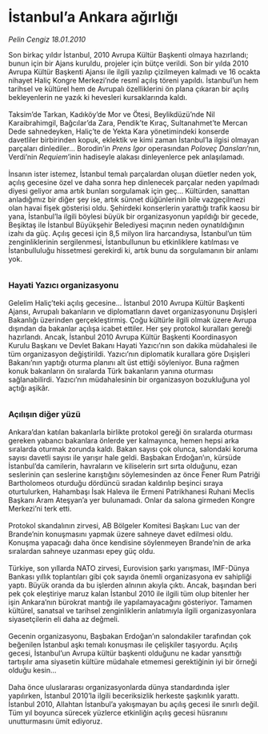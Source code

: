 # İstanbul’a Ankara ağırlığı

*Pelin Cengiz 18.01.2010*

<div class="taraf_structure_2col_1zq">
<div class="margen_n">



 <p>Son birkaç yıldır İstanbul, 2010 Avrupa Kültür Başkenti olmaya hazırlandı; bunun için bir Ajans kuruldu, projeler için bütçe verildi. Son bir yılda 2010 Avrupa Kültür Başkenti Ajansı ile ilgili yazılıp çizilmeyen kalmadı ve 16 ocakta nihayet Haliç Kongre Merkezi’nde resmî açılış töreni yapıldı. İstanbul’un hem tarihsel ve kültürel hem de Avrupalı özelliklerini ön plana çıkaran bir açılış bekleyenlerin ne yazık ki hevesleri kursaklarında kaldı. <br/><br/>Taksim’de Tarkan, Kadıköy’de Mor ve Ötesi, Beylikdüzü’nde Nil Karaibrahimgil, Bağcılar’da Zara, Pendik’te Kıraç, Sultanahmet’te Mercan Dede sahnedeyken, Haliç’te de Yekta Kara yönetimindeki konserde davetliler birbirinden kopuk, eklektik ve kimi zaman İstanbul’la ilgisi olmayan parçaları dinlediler... Borodin’in <i>Prens Igor</i> operasından <i>Poloveç Dansları</i>’nın, Verdi’nin <i>Requiem</i>’inin hadiseyle alakası dinleyenlerce pek anlaşılamadı. <br/><br/>İnsanın ister istemez, İstanbul temalı parçalardan oluşan düetler neden yok, açılış gecesine özel ve daha sonra hep dinlenecek parçalar neden yapılmadı diyesi geliyor ama artık bunları sorgulamak için geç... Kültürden, sanattan anladığımız bir diğer şey ise, artık sünnet düğünlerinin bile vazgeçilmezi olan havai fişek gösterisi oldu. Şehirdeki konserlerin yarattığı trafik kaosu bir yana, İstanbul’la ilgili böylesi büyük bir organizasyonun yapıldığı bir gecede, Beşiktaş ile İstanbul Büyükşehir Belediyesi maçının neden oynatıldığının izahı da güç. Açılış gecesi için 8,5 milyon lira harcandıysa, İstanbul’un tüm zenginliklerinin sergilenmesi, İstanbullunun bu etkinliklere katılması ve İstanbulluluğu hissetmesi gerekirdi ki, artık bunu da sorgulamanın bir anlamı yok. <b><br/><br/><br/><font size="3">Hayati Yazıcı organizasyonu</font></b> <br/><br/>Gelelim Haliç’teki açılış gecesine... İstanbul 2010 Avrupa Kültür Başkenti Ajansı, Avrupalı bakanların ve diplomatların davet organizasyonunu Dışişleri Bakanlığı üzerinden gerçekleştirmiş. Çoğu kültürle ilgili olmak üzere Avrupa dışından da bakanlar açılışa icabet ettiler. Her şey protokol kuralları gereği hazırlandı. Ancak, İstanbul 2010 Avrupa Kültür Başkenti Koordinasyon Kurulu Başkanı ve Devlet Bakanı Hayati Yazıcı’nın son dakika müdahalesi ile tüm organizasyon değiştirildi. Yazıcı’nın diplomatik kurallara göre Dışişleri Bakanı’nın yaptığı oturma planını alt üst ettiği söyleniyor. Buna rağmen konuk bakanların ön sıralarda Türk bakanların yanına oturması sağlanabilirdi. Yazıcı’nın müdahalesinin bir organizasyon bozukluğuna yol açtığı aşikâr. <b><br/><br/><br/><font size="3">Açılışın diğer yüzü</font></b> <br/><br/>Ankara’dan katılan bakanlarla birlikte protokol gereği ön sıralarda oturması gereken yabancı bakanlara önlerde yer kalmayınca, hemen hepsi arka sıralarda oturmak zorunda kaldı. Bakan sayısı çok olunca, salondaki koruma sayısı davetli sayısı ile yarışır hale geldi. Başbakan Erdoğan’ın, kürsüde İstanbul’da camilerin, havraların ve kiliselerin sırt sırta olduğunu, ezan seslerinin çan seslerine karıştığını söylemesinden az önce Fener Rum Patriği Bartholomeos oturduğu dördüncü sıradan kaldırılıp beşinci sıraya oturtulurken, Hahambaşı İsak Haleva ile Ermeni Patrikhanesi Ruhani Meclis Başkanı Aram Ateşyan’a yer bulunamadı. Onlar da salona girmeden Kongre Merkezi’ni terk etti. <br/><br/>Protokol skandalının zirvesi, AB Bölgeler Komitesi Başkanı Luc van der Brande’nin konuşmasını yapmak üzere sahneye davet edilmesi oldu. Konuşma yapacağı daha önce kendisine söylenmeyen Brande’nin de arka sıralardan sahneye uzanması epey güç oldu. <br/><br/>Türkiye, son yıllarda NATO zirvesi, Eurovision şarkı yarışması, IMF-Dünya Bankası yıllık toplantıları gibi çok sayıda önemli organizasyona ev sahipliği yaptı. Büyük oranda da bu işlerden alnının akıyla çıktı. Ancak, başından beri pek çok eleştiriye maruz kalan İstanbul 2010 ile ilgili tüm olup bitenler her işin Ankara’nın bürokrat mantığı ile yapılamayacağını gösteriyor. Tamamen kültürel, sanatsal ve tarihsel zenginliklerin anlatımıyla ilgili organizasyonlara siyasetçilerin eli daha az değmeli. <br/><br/>Gecenin organizasyonu, Başbakan Erdoğan’ın salondakiler tarafından çok beğenilen İstanbul aşkı temalı konuşması ile çelişkiler taşıyordu. Açılış gecesi, İstanbul’un Avrupa kültür başkenti olduğunu ne kadar yansıttığı tartışılır ama siyasetin kültüre müdahale etmemesi gerektiğinin iyi bir örneği olduğu kesin... <br/><br/>Daha önce uluslararası organizasyonlarda dünya standardında işler yapılırken, İstanbul 2010’la ilgili beceriksizlik herkeste şaşkınlık yarattı. İstanbul 2010, Allahtan İstanbul’a yakışmayan bu açılış gecesi ile sınırlı değil. Tüm yıl boyunca sürecek yüzlerce etkinliğin açılış gecesi hüsranını unutturmasını ümit ediyoruz. </p>
<br/>
<br/>
<br/>



<br/>


<div id="taraf_not">
</div>

</div>


</div>
